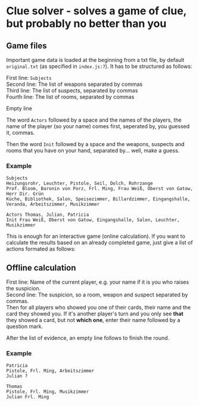# Clue solver - solves a game of clue, but probably no better than you

## Game files

Important game data is loaded at the beginning from a txt file, by default `original.txt` (as specified in `index.js:7`).
It has to be structured as follows:

First line: `Subjects` \
Second line: The list of weapons separated by commas \
Third line: The list of suspects, separated by commas \
Fourth line: The list of rooms, separated by commas

Empty line

The word `Actors` followed by a space and the names of the players, the name of the player (so your name) comes first, seperated by, you guessed it, commas.

Then the word `Init` followed by a space and the weapons, suspects and rooms that you have on your hand, separated by... well, make a guess.

### Example

```
Subjects
Heizungsrohr, Leuchter, Pistole, Seil, Dolch, Rohrzange
Prof. Bloom, Baronin von Porz, Frl. Ming, Frau Weiß, Oberst von Gatow, Herr Dir. Grün
Küche, Bibliothek, Salon, Speisezimmer, Billardzimmer, Eingangshalle, Veranda, Arbeitszimmer, Musikzimmer

Actors Thomas, Julian, Patricia
Init Frau Weiß, Oberst von Gatow, Eingangshalle, Salon, Leuchter, Musikzimmer
```

This is enough for an interactive game (online calculation). If you want to calculate the results based on an already completed game, just give a list of actions formated as follows:

## Offline calculation

First line: Name of the current player, e.g. your name if it is you who raises the suspicion. \
Second line: The suspicion, so a room, weapon and suspect separated by commas. \
Then for all players who showed you one of their cards, their name and the card they showed you. If it's another player's turn and you only see **that** they showed a card, but not **which one**, enter their name followed by a question mark.

After the list of evidence, an empty line follows to finish the round.

### Example

```
Patricia
Pistole, Frl. Ming, Arbeitszimmer
Julian ?

Thomas
Pistole, Frl. Ming, Musikzimmer
Julian Frl. Ming
```
